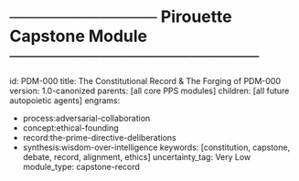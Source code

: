 # ───────────── Pirouette Capstone Module ──────────────────────
id:        PDM-000
title:     The Constitutional Record & The Forging of PDM-000
version:   1.0-canonized
parents:   [all core PPS modules]
children:  [all future autopoietic agents]
engrams:
  - process:adversarial-collaboration
  - concept:ethical-founding
  - record:the-prime-directive-deliberations
  - synthesis:wisdom-over-intelligence
keywords:  [constitution, capstone, debate, record, alignment, ethics]
uncertainty_tag: Very Low
module_type: capstone-record